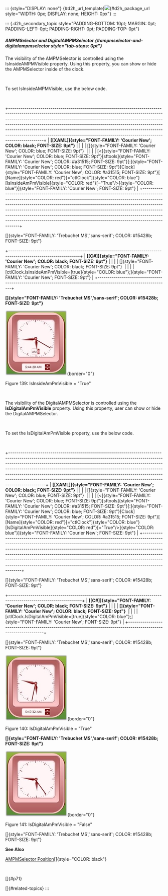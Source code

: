 ::: {style="DISPLAY: none"}
[](ms-xhelp:///?Id=d2h_url_template){#d2h_url_template}![](!package_url!){#d2h_package_url style="WIDTH: 0px; DISPLAY: none; HEIGHT: 0px"}
:::

::: {.d2h_secondary_topic style="PADDING-BOTTOM: 10pt; MARGIN: 0pt; PADDING-LEFT: 0pt; PADDING-RIGHT: 0pt; PADDING-TOP: 0pt"}
##### AMPMSelector and DigitalAMPMSelector {#ampmselector-and-digitalampmselector style="tab-stops: 0pt"}

The visibility of the AMPMSelector is controlled using the IsInsideAMPMVisible property. Using this property, you can show or hide the AMPMSelector inside of the clock.

 

To set IsInsideAMPMVisible, use the below code.

 

+-----------------------------------------------------------------------------------------------------------------------------------------------------------------------------------------------------------------------------------------------------------------------------------------------------------------------------------------------------------------------------------------------------------------------------------------------------------------------------------------------------+
| **[\[XAML\]]{style="FONT-FAMILY: 'Courier New'; COLOR: black; FONT-SIZE: 9pt"}**                                                                                                                                                                                                                                                                                                                                                                                                                    |
|                                                                                                                                                                                                                                                                                                                                                                                                                                                                                                     |
| []{style="FONT-FAMILY: 'Courier New'; COLOR: blue; FONT-SIZE: 9pt"}                                                                                                                                                                                                                                                                                                                                                                                                                                 |
|                                                                                                                                                                                                                                                                                                                                                                                                                                                                                                     |
| [\<]{style="FONT-FAMILY: 'Courier New'; COLOR: blue; FONT-SIZE: 9pt"}[sftools]{style="FONT-FAMILY: 'Courier New'; COLOR: #a31515; FONT-SIZE: 9pt"}[:]{style="FONT-FAMILY: 'Courier New'; COLOR: blue; FONT-SIZE: 9pt"}[Clock]{style="FONT-FAMILY: 'Courier New'; COLOR: #a31515; FONT-SIZE: 9pt"}[ [Name]{style="COLOR: red"}[=\"ctlClock\"]{style="COLOR: blue"} [IsInsideAmPmVisible]{style="COLOR: red"}[=\"True\"/\>]{style="COLOR: blue"}]{style="FONT-FAMILY: 'Courier New'; FONT-SIZE: 9pt"} |
+-----------------------------------------------------------------------------------------------------------------------------------------------------------------------------------------------------------------------------------------------------------------------------------------------------------------------------------------------------------------------------------------------------------------------------------------------------------------------------------------------------+

[]{style="FONT-FAMILY: 'Trebuchet MS','sans-serif'; COLOR: #15428b; FONT-SIZE: 9pt"} 

+-----------------------------------------------------------------------------------------------------------------+
| **[\[C#\]]{style="FONT-FAMILY: 'Courier New'; COLOR: black; FONT-SIZE: 9pt"}**                                  |
|                                                                                                                 |
| []{style="FONT-FAMILY: 'Courier New'; COLOR: black; FONT-SIZE: 9pt"}                                            |
|                                                                                                                 |
| [ctlClock.IsInsideAmPmVisible=[true]{style="COLOR: blue"};]{style="FONT-FAMILY: 'Courier New'; FONT-SIZE: 9pt"} |
+-----------------------------------------------------------------------------------------------------------------+

**[]{style="FONT-FAMILY: 'Trebuchet MS','sans-serif'; COLOR: #15428b; FONT-SIZE: 9pt"}** 

![](ImagesExt/image30_139.jpg){border="0"}

Figure 139: IsInsideAmPmVisible = \"True\"

 

The visibility of the DigitalAMPMSelector is controlled using the **IsDigitalAmPmVisible** property. Using this property, user can show or hide the DigitalAMPMSelector.

 

To set the IsDigitalAmPmVisible property, use the below code.

 

+------------------------------------------------------------------------------------------------------------------------------------------------------------------------------------------------------------------------------------------------------------------------------------------------------------------------------------------------------------------------------------------------------------------------------------------------------------------------------------------------------+
| **[\[XAML\]]{style="FONT-FAMILY: 'Courier New'; COLOR: black; FONT-SIZE: 9pt"}**                                                                                                                                                                                                                                                                                                                                                                                                                     |
|                                                                                                                                                                                                                                                                                                                                                                                                                                                                                                      |
| []{style="FONT-FAMILY: 'Courier New'; COLOR: blue; FONT-SIZE: 9pt"}                                                                                                                                                                                                                                                                                                                                                                                                                                  |
|                                                                                                                                                                                                                                                                                                                                                                                                                                                                                                      |
| [\<]{style="FONT-FAMILY: 'Courier New'; COLOR: blue; FONT-SIZE: 9pt"}[sftools]{style="FONT-FAMILY: 'Courier New'; COLOR: #a31515; FONT-SIZE: 9pt"}[:]{style="FONT-FAMILY: 'Courier New'; COLOR: blue; FONT-SIZE: 9pt"}[Clock]{style="FONT-FAMILY: 'Courier New'; COLOR: #a31515; FONT-SIZE: 9pt"}[ [Name]{style="COLOR: red"}[=\"ctlClock\"]{style="COLOR: blue"} [IsDigitalAmPmVisible]{style="COLOR: red"}[=\"True\"/\>]{style="COLOR: blue"}]{style="FONT-FAMILY: 'Courier New'; FONT-SIZE: 9pt"} |
+------------------------------------------------------------------------------------------------------------------------------------------------------------------------------------------------------------------------------------------------------------------------------------------------------------------------------------------------------------------------------------------------------------------------------------------------------------------------------------------------------+

[]{style="FONT-FAMILY: 'Trebuchet MS','sans-serif'; COLOR: #15428b; FONT-SIZE: 9pt"} 

+------------------------------------------------------------------------------------------------------------------+
| **[\[C#\]]{style="FONT-FAMILY: 'Courier New'; COLOR: black; FONT-SIZE: 9pt"}**                                   |
|                                                                                                                  |
| **[]{style="FONT-FAMILY: 'Courier New'; COLOR: black; FONT-SIZE: 9pt"}**                                         |
|                                                                                                                  |
| [ctlClock.IsDigitalAmPmVisible=[true]{style="COLOR: blue"};]{style="FONT-FAMILY: 'Courier New'; FONT-SIZE: 9pt"} |
+------------------------------------------------------------------------------------------------------------------+

[]{style="FONT-FAMILY: 'Trebuchet MS','sans-serif'; COLOR: #15428b; FONT-SIZE: 9pt"} 

![](ImagesExt/image30_140.jpg){border="0"}

Figure 140: IsDigitalAmPmVisible = \"True\"

**[]{style="FONT-FAMILY: 'Trebuchet MS','sans-serif'; COLOR: #15428b; FONT-SIZE: 9pt"}** 

![](ImagesExt/image30_141.jpg){border="0"}

Figure 141: IsDigitalAmPmVisible = \"False\"

[]{style="FONT-FAMILY: 'Trebuchet MS','sans-serif'; COLOR: #15428b; FONT-SIZE: 9pt"} 

**See Also**

[AMPMSelector Position](ms-xhelp:///?Id=7d640d4d-88ca-45b4-bdec-dea8eb32a2c4)[]{style="COLOR: black"}

 

[]{#p71} 

[]{#related-topics}
:::
